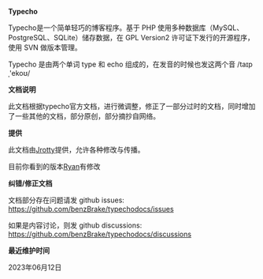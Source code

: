 **Typecho**

Typecho是一个简单轻巧的博客程序。基于 PHP 使用多种数据库（MySQL、PostgreSQL、SQLite）储存数据，在 GPL Version2 许可证下发行的开源程序，使用 SVN 做版本管理。

Typecho 是由两个单词 type 和 echo 组成的，在发音的时候也发这两个音 /taɪpˌ'ekoʊ/


**文档说明**

此文档根据typecho官方文档，进行微调整，修正了一部分过时的文档，同时增加了一些其他的文档，部分原创，部分摘抄自网络。

**提供**

此文档由[Jrotty](https://github.com/jrotty)提供，允许各种修改与传播。

目前你看到的版本[Ryan](https://doufu.ru)有修改

**纠错/修正文档**

文档部分存在问题请发 github issues: https://github.com/benzBrake/typechodocs/issues

如果是内容讨论，则发 github discussions: https://github.com/benzBrake/typechodocs/discussions

**最近维护时间**

<!-- 更新日期 Start -->
2023年06月12日
<!-- 更新日期 End -->